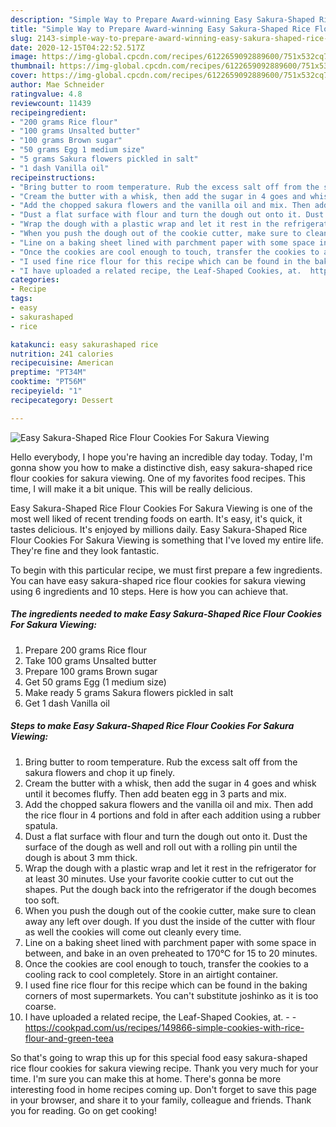```yaml
---
description: "Simple Way to Prepare Award-winning Easy Sakura-Shaped Rice Flour Cookies For Sakura Viewing"
title: "Simple Way to Prepare Award-winning Easy Sakura-Shaped Rice Flour Cookies For Sakura Viewing"
slug: 2143-simple-way-to-prepare-award-winning-easy-sakura-shaped-rice-flour-cookies-for-sakura-viewing
date: 2020-12-15T04:22:52.517Z
image: https://img-global.cpcdn.com/recipes/6122659092889600/751x532cq70/easy-sakura-shaped-rice-flour-cookies-for-sakura-viewing-recipe-main-photo.jpg
thumbnail: https://img-global.cpcdn.com/recipes/6122659092889600/751x532cq70/easy-sakura-shaped-rice-flour-cookies-for-sakura-viewing-recipe-main-photo.jpg
cover: https://img-global.cpcdn.com/recipes/6122659092889600/751x532cq70/easy-sakura-shaped-rice-flour-cookies-for-sakura-viewing-recipe-main-photo.jpg
author: Mae Schneider
ratingvalue: 4.8
reviewcount: 11439
recipeingredient:
- "200 grams Rice flour"
- "100 grams Unsalted butter"
- "100 grams Brown sugar"
- "50 grams Egg 1 medium size"
- "5 grams Sakura flowers pickled in salt"
- "1 dash Vanilla oil"
recipeinstructions:
- "Bring butter to room temperature. Rub the excess salt off from the sakura flowers and chop it up finely."
- "Cream the butter with a whisk, then add the sugar in 4 goes and whisk until it becomes fluffy. Then add beaten egg in 3 parts and mix."
- "Add the chopped sakura flowers and the vanilla oil and mix. Then add the rice flour in 4 portions and fold in after each addition using a rubber spatula."
- "Dust a flat surface with flour and turn the dough out onto it. Dust the surface of the dough as well and roll out with a rolling pin until the dough is about 3 mm thick."
- "Wrap the dough with a plastic wrap and let it rest in the refrigerator for at least 30 minutes. Use your favorite cookie cutter to cut out the shapes. Put the dough back into the refrigerator if the dough becomes too soft."
- "When you push the dough out of the cookie cutter, make sure to clean away any left over dough. If you dust the inside of the cutter with flour as well the cookies will come out cleanly every time."
- "Line on a baking sheet lined with parchment paper with some space in between, and bake in an oven preheated to 170℃ for 15 to 20 minutes."
- "Once the cookies are cool enough to touch, transfer the cookies to a cooling rack to cool completely. Store in an airtight container."
- "I used fine rice flour for this recipe which can be found in the baking corners of most supermarkets. You can&#39;t substitute joshinko as it is too coarse."
- "I have uploaded a related recipe, the Leaf-Shaped Cookies, at.  https://cookpad.com/us/recipes/149866-simple-cookies-with-rice-flour-and-green-teea"
categories:
- Recipe
tags:
- easy
- sakurashaped
- rice

katakunci: easy sakurashaped rice 
nutrition: 241 calories
recipecuisine: American
preptime: "PT34M"
cooktime: "PT56M"
recipeyield: "1"
recipecategory: Dessert

---
```



![Easy Sakura-Shaped Rice Flour Cookies For Sakura Viewing](https://img-global.cpcdn.com/recipes/6122659092889600/751x532cq70/easy-sakura-shaped-rice-flour-cookies-for-sakura-viewing-recipe-main-photo.jpg)

Hello everybody, I hope you're having an incredible day today. Today, I'm gonna show you how to make a distinctive dish, easy sakura-shaped rice flour cookies for sakura viewing. One of my favorites food recipes. This time, I will make it a bit unique. This will be really delicious.

Easy Sakura-Shaped Rice Flour Cookies For Sakura Viewing is one of the most well liked of recent trending foods on earth. It's easy, it's quick, it tastes delicious. It's enjoyed by millions daily. Easy Sakura-Shaped Rice Flour Cookies For Sakura Viewing is something that I've loved my entire life. They're fine and they look fantastic.




To begin with this particular recipe, we must first prepare a few ingredients. You can have easy sakura-shaped rice flour cookies for sakura viewing using 6 ingredients and 10 steps. Here is how you can achieve that.

<!--inarticleads1-->

##### The ingredients needed to make Easy Sakura-Shaped Rice Flour Cookies For Sakura Viewing:

1. Prepare 200 grams Rice flour
1. Take 100 grams Unsalted butter
1. Prepare 100 grams Brown sugar
1. Get 50 grams Egg (1 medium size)
1. Make ready 5 grams Sakura flowers pickled in salt
1. Get 1 dash Vanilla oil




<!--inarticleads2-->

##### Steps to make Easy Sakura-Shaped Rice Flour Cookies For Sakura Viewing:

1. Bring butter to room temperature. Rub the excess salt off from the sakura flowers and chop it up finely.
1. Cream the butter with a whisk, then add the sugar in 4 goes and whisk until it becomes fluffy. Then add beaten egg in 3 parts and mix.
1. Add the chopped sakura flowers and the vanilla oil and mix. Then add the rice flour in 4 portions and fold in after each addition using a rubber spatula.
1. Dust a flat surface with flour and turn the dough out onto it. Dust the surface of the dough as well and roll out with a rolling pin until the dough is about 3 mm thick.
1. Wrap the dough with a plastic wrap and let it rest in the refrigerator for at least 30 minutes. Use your favorite cookie cutter to cut out the shapes. Put the dough back into the refrigerator if the dough becomes too soft.
1. When you push the dough out of the cookie cutter, make sure to clean away any left over dough. If you dust the inside of the cutter with flour as well the cookies will come out cleanly every time.
1. Line on a baking sheet lined with parchment paper with some space in between, and bake in an oven preheated to 170℃ for 15 to 20 minutes.
1. Once the cookies are cool enough to touch, transfer the cookies to a cooling rack to cool completely. Store in an airtight container.
1. I used fine rice flour for this recipe which can be found in the baking corners of most supermarkets. You can&#39;t substitute joshinko as it is too coarse.
1. I have uploaded a related recipe, the Leaf-Shaped Cookies, at. -  - https://cookpad.com/us/recipes/149866-simple-cookies-with-rice-flour-and-green-teea




So that's going to wrap this up for this special food easy sakura-shaped rice flour cookies for sakura viewing recipe. Thank you very much for your time. I'm sure you can make this at home. There's gonna be more interesting food in home recipes coming up. Don't forget to save this page in your browser, and share it to your family, colleague and friends. Thank you for reading. Go on get cooking!
